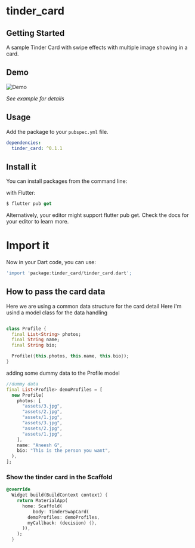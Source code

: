 # tinder_card



## Getting Started

A sample Tinder Card with swipe effects with multiple image showing in a card.



## Demo

![Demo](https://github.com/Aneesh1990/flutter_tinder_card/blob/master/example/assets/ezgif.com-video-to-gif.gif)

*See example for details*


## Usage

Add the package to your `pubspec.yml` file.

```yml
dependencies:
  tinder_card: ^0.1.1
```

## Install it

You can install packages from the command line:

with Flutter:

```dart
$ flutter pub get
```

Alternatively, your editor might support flutter pub get. Check the docs for your editor to learn more.

# Import it

Now in your Dart code, you can use:

```dart
'import 'package:tinder_card/tinder_card.dart';
```

## How to pass the card data

Here we are using a common data structure for the card detail 
Here i'm usind a model class for the data handling
```dart

class Profile {
  final List<String> photos;
  final String name;
  final String bio;

  Profile({this.photos, this.name, this.bio});
}
```
adding some dummy data to the Profile model
```dart
//dummy data
final List<Profile> demoProfiles = [
  new Profile(
    photos: [
      "assets/3.jpg",
      "assets/2.jpg",
      "assets/1.jpg",
      "assets/3.jpg",
      "assets/2.jpg",
      "assets/1.jpg",
    ],
    name: "Aneesh G",
    bio: "This is the person you want",
  ),
];

```

### Show the tinder card in the Scaffold 

```dart
@override
  Widget build(BuildContext context) {
    return MaterialApp(
      home: Scaffold(
          body: TinderSwapCard(
        demoProfiles: demoProfiles,
        myCallback: (decision) {},
      )),
    );
  }
```






